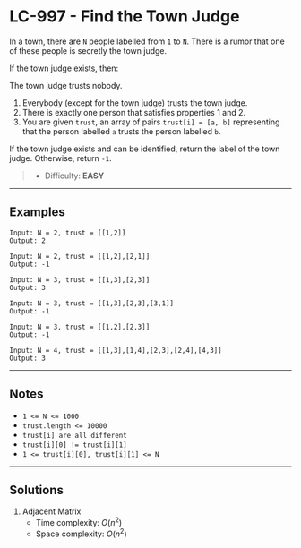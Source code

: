 # LC-997 - Find the Town Judge

In a town, there are `N` people labelled from `1` to `N`.  There is a rumor that one of these people is secretly the town judge.

If the town judge exists, then:

The town judge trusts nobody.
1. Everybody (except for the town judge) trusts the town judge.
2. There is exactly one person that satisfies properties 1 and 2.
3. You are given `trust`, an array of pairs `trust[i] = [a, b]` representing that the person labelled `a` trusts the person labelled `b`.

If the town judge exists and can be identified, return the label of the town judge.  Otherwise, return `-1`.

> * Difficulty: **EASY**

---
## Examples

```
Input: N = 2, trust = [[1,2]]
Output: 2
```

```
Input: N = 2, trust = [[1,2],[2,1]]
Output: -1
```

```
Input: N = 3, trust = [[1,3],[2,3]]
Output: 3
```

```
Input: N = 3, trust = [[1,3],[2,3],[3,1]]
Output: -1
```

```
Input: N = 3, trust = [[1,2],[2,3]]
Output: -1
```

```
Input: N = 4, trust = [[1,3],[1,4],[2,3],[2,4],[4,3]]
Output: 3
```

---
## Notes

* `1 <= N <= 1000`
* `trust.length <= 10000`
* `trust[i] are all different`
* `trust[i][0] != trust[i][1]`
* `1 <= trust[i][0], trust[i][1] <= N`

---
## Solutions

1. Adjacent Matrix
    * Time complexity: $O(n^2)$
    * Space complexity: $O(n^2)$